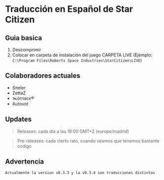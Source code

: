 # Traducción en Español de Star Citizen

## Guia basica

1) Descomprimir
2) Colocar en carpeta de instalación del juego CARPETA LIVE (Ejemplo: `C:\Program Files\Roberts Space Industries\StarCitizen\LIVE`)

## Colaboradores actuales

* Sπeler
* ZettaZ
* 𐒝órnacκ®
* Autovot

## Updates

>Releases: cada día a las 18:00 GMT+2 (europe/madrid)

>Pre-releases: cada cierto rato, cuando veamos que tenemos bastante codigo

## Advertencia

```md
Actualmente la version v0.3.3 y la v0.3.4 son traducciones distintas
```
